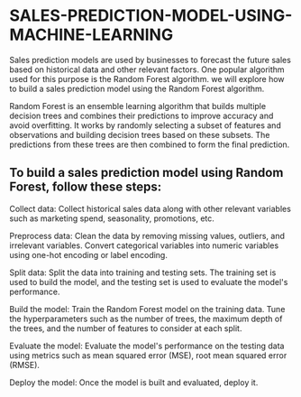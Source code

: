 # SALES-PREDICTION-MODEL-USING-MACHINE-LEARNING


Sales prediction models are used by businesses to forecast the future sales based on historical data and other relevant factors. One popular algorithm used for this purpose is the Random Forest algorithm. we will explore how to build a sales prediction model using the Random Forest algorithm.

Random Forest is an ensemble learning algorithm that builds multiple decision trees and combines their predictions to improve accuracy and avoid overfitting. It works by randomly selecting a subset of features and observations and building decision trees based on these subsets. The predictions from these trees are then combined to form the final prediction.

## To build a sales prediction model using Random Forest, follow these steps:

Collect data: Collect historical sales data along with other relevant variables such as marketing spend, seasonality, promotions, etc.

Preprocess data: Clean the data by removing missing values, outliers, and irrelevant variables. Convert categorical variables into numeric variables using one-hot encoding or label encoding.

Split data: Split the data into training and testing sets. The training set is used to build the model, and the testing set is used to evaluate the model's performance.

Build the model: Train the Random Forest model on the training data. Tune the hyperparameters such as the number of trees, the maximum depth of the trees, and the number of features to consider at each split.

Evaluate the model: Evaluate the model's performance on the testing data using metrics such as mean squared error (MSE), root mean squared error (RMSE).

Deploy the model: Once the model is built and evaluated, deploy it.
